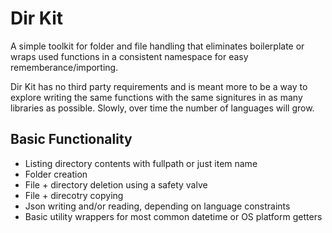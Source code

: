 # Dir Kit
A simple toolkit for folder and file handling that eliminates boilerplate or wraps used functions in a consistent namespace for easy rememberance/importing.

Dir Kit has no third party requirements and is meant more to be a way to explore writing the same functions with the same signitures in as many libraries as possible. Slowly, over time the number of languages will grow.

## Basic Functionality

- Listing directory contents with fullpath or just item name
- Folder creation
- File + directory deletion using a safety valve
- File + direcotry copying
- Json writing and/or reading, depending on language constraints
- Basic utility wrappers for most common datetime or OS platform getters
